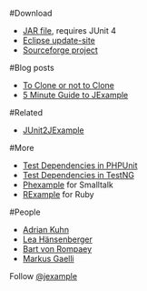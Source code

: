 #Download


-  [JAR file](http://scg.unibe.ch/download/jexample/jexample-latest.jar), requires JUnit 4
-  [Eclipse update-site](http://scg.unibe.ch/download/jexample)
-  [Sourceforge project](http://sourceforge.net/projects/jexample/)

#Blog posts


-  [To Clone or not to Clone](http://www.iam.unibe.ch/~akuhn/blog/2009/to-clone-or-not-to-clone/)
-  [5 Minute Guide to JExample](http://www.iam.unibe.ch/~akuhn/blog/2008/jexample-quickstart/)

#Related


-  [JUnit2JExample](%base_url%/wiki/projects/archive/JUnit2JExample)

#More


-  [Test Dependencies in PHPUnit](http://sebastian-bergmann.de/archives/826-Test-Dependencies-in-PHPUnit-3.4.html)
-  [Test Dependencies in TestNG](http://beust.com/weblog/archives/000259.html)
-  [Phexample](http://www.squeaksource.com/phexample) for Smalltalk
-  [RExample](http://github.com/chneukirchen/rexample) for Ruby

#People


-  [Adrian Kuhn](%base_url%/wiki/alumni/adriankuhn)
-  [Lea H&auml;nsenberger](http://twitter.com/lea_h)
-  [Bart von Rompaey](http://www.win.ua.ac.be/~bvromp/)
-  [Markus Gaelli](http://www.iam.unibe.ch/~gaelli/)

Follow [@jexample]( http://twitter.com/jexample)
